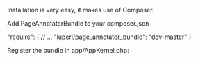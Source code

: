 Installation is very easy, it makes use of Composer.

Add PageAnnotatorBundle to your composer.json

"require": {
    // ...
    "luperi/page_annotator_bundle": "dev-master"
}

Register the bundle in app/AppKernel.php:

<?php
// app/AppKernel.php

public function registerBundles()
{
    $bundles = array(
        // ...
        new luperi\PageAnnotatorBundle\PageAnnotatorBundle(),
    );
}

